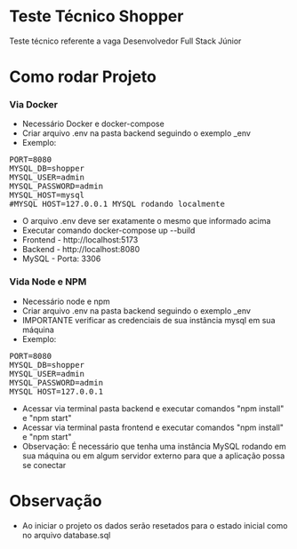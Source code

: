 # Teste Técnico Shopper
Teste técnico referente a vaga Desenvolvedor Full Stack Júnior

# Como rodar Projeto

### Via Docker

- Necessário Docker e docker-compose
- Criar arquivo .env na pasta backend seguindo o exemplo _env
- Exemplo:
<pre>
PORT=8080
MYSQL_DB=shopper
MYSQL_USER=admin
MYSQL_PASSWORD=admin
MYSQL_HOST=mysql
#MYSQL_HOST=127.0.0.1 MYSQL rodando localmente
</pre>
- O arquivo .env deve ser exatamente o mesmo que informado acima
- Executar comando docker-compose up --build
- Frontend - http://localhost:5173
- Backend - http://localhost:8080
- MySQL - Porta: 3306



### Vida Node e NPM

- Necessário node e npm
- Criar arquivo .env na pasta backend seguindo o exemplo _env
- IMPORTANTE verificar as credenciais de sua instância mysql em sua máquina
- Exemplo:
<pre>
PORT=8080
MYSQL_DB=shopper
MYSQL_USER=admin
MYSQL_PASSWORD=admin
MYSQL_HOST=127.0.0.1
</pre>
- Acessar via terminal pasta backend e executar comandos "npm install" e "npm start"
- Acessar via terminal pasta frontend e executar comandos "npm install" e "npm start"
- Observação: É necessário que tenha uma instância MySQL rodando em sua máquina ou em algum servidor externo para que a aplicação possa se conectar

# Observação

- Ao iniciar o projeto os dados serão resetados para o estado inicial como no arquivo database.sql

